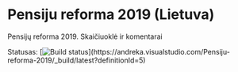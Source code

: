 # Pensiju reforma 2019 (Lietuva)
Pensijų reforma 2019. Skaičiuoklė ir komentarai

Statusas: [![Build status](https://andreka.visualstudio.com/Pensiju-reforma-2019/_apis/build/status/PensijuReformaApp%20PROD%20(sunauskas.lt))](https://andreka.visualstudio.com/Pensiju-reforma-2019/_build/latest?definitionId=5)
